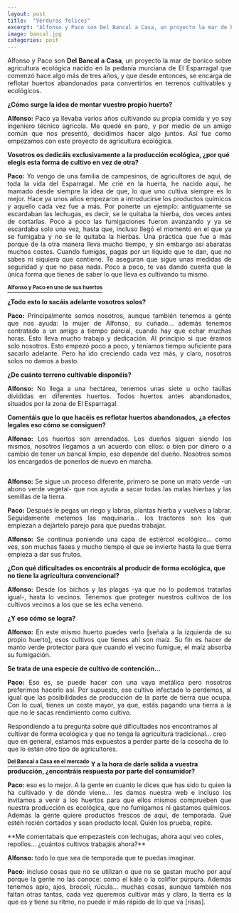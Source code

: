 ```yaml
---
layout: post
title:  "Verduras felices"
excerpt: "Alfonso y Paco son Del Bancal a Casa, un proyecto la mar de bonico sobre agricultura ecológica nacido en la pedanía murciana de El Esparragal que comenzó hace algo más de tres años, y que desde entonces, se encarga de reflotar huertos abandonados para convertirlos en terrenos cultivables y ecológicos."
image: bancal.jpg
categories: post
---
```

		
<p align="justify">Alfonso y Paco son <b>Del Bancal a Casa</b>, un proyecto la mar de bonico sobre agricultura ecológica nacido en la pedanía murciana de El Esparragal que comenzó hace algo más de tres años, y que desde entonces, se encarga de reflotar huertos abandonados para convertirlos en terrenos cultivables y ecológicos.</p>

**¿Cómo surge la idea de montar vuestro propio huerto?**

<p align="justify"><b>Alfonso:</b> Paco ya llevaba varios años cultivando su propia comida y yo soy ingeniero técnico agrícola. Me quedé en paro, y por medio de un amigo común que nos presentó, decidimos hacer algo juntos. Así fue como empezamos con este proyecto de agricultura ecológica.</p>

**Vosotros os dedicáis exclusivamente a la producción ecológica, ¿por qué elegís esta forma de cultivo en vez de otra?**

<p align="justify"><b>Paco:</b> Yo vengo de una familia de campesinos, de agricultores de aquí, de toda la vida del Esparragal. Me crié en la huerta, he nacido aquí, he mamado desde siempre la idea de que, lo que uno cultiva siempre es lo mejor. 
Hace ya unos años empezaron a introducirse los productos químicos y aquello cada vez fue a más. Por ponerte un ejemplo: antiguamente se escardaban las lechugas, es decir, se le quitaba la hierba, dos veces antes de cortarlas. Poco a poco las fumigaciones fueron avanzando y ya se escardaba solo una vez, hasta que, incluso llegó el momento en el que ya se fumigaba y no se le quitaba la hierbas. Una práctica que fue a más porque de la otra manera lleva mucho tiempo, y sin embargo así abaratas muchos costes. Cuando fumigas, pagas por un líquido que te dan, que no sabes ni siquiera que contiene. Te aseguran que sigue unas medidas de seguridad y que no pasa nada. Poco a poco, te vas dando cuenta que la única forma que tienes de saber lo que lleva es cultivando tu mismo.</p>

<a href="#" class="image fit"><img src="{{ site.baseurl }}/assets/images/bancal/alfonsoypaco.jpg" alt="" /><sup><b>Alfonso y Paco en uno de sus huertos</b></sup></a>

**¿Todo esto lo sacáis adelante vosotros solos?**

<p align="justify"><b>Paco:</b> Principalmente somos nosotros, aunque también tenemos a gente que nos ayuda: la mujer de Alfonso, su cuñado… además  tenemos contratado a un amigo a tiempo parcial, cuando hay que echar muchas horas. Esto lleva mucho trabajo y dedicación.
Al principio si que éramos solo nosotros. Esto empezó poco a poco, y teníamos tiempo suficiente para sacarlo adelante. Pero ha ido creciendo cada vez más, y claro, nosotros solos no damos a basto.</p>

**¿De cuánto terreno cultivable disponéis?**

<p align="justify"><b>Alfonso:</b> No llega a una hectárea, tenemos unas siete u ocho taúllas divididas en diferentes huertos. Todos huertos antes abandonados, situados por la zona de El Esparragal.</p>

**Comentáis que lo que hacéis es reflotar huertos abandonados, ¿a efectos legales eso cómo se consiguen?**

<p align="justify"><b>Alfonso:</b> Los huertos son arrendados. Los dueños siguen siendo los mismos, nosotros llegamos a un acuerdo con ellos: o bien por dinero o a cambio de tener un bancal limpio, eso depende del dueño. Nosotros somos los encargados de ponerlos de nuevo en marcha.</p>

<span class="image right"><img src="{{ site.baseurl }}/assets/images/bancal/coliflor.jpg" alt="" /></span>

<p align="justify"><b>Alfonso:</b> Se sigue un proceso diferente, primero se pone un mato verde -un abono verde vegetal- que nos ayuda a sacar todas las malas hierbas y las semillas de la tierra.</p>

<p align="justify"><b>Paco:</b> Después le pegas un riego y labras, plantas hierba y vuelves a labrar. Seguidamente metemos las maquinaría... los tractores son los que empiezan a dejártelo parejo para que puedas trabajar.</p> 

<p align="justify"><b>Alfonso:</b> Se continua poniendo una capa de estiércol ecológico... como ves, son muchas fases y mucho tiempo el que se invierte hasta la que tierra empieza a dar sus frutos.</p>

**¿Con qué dificultades os encontráis al producir de forma ecológica, que no tiene la agricultura convencional?**

<p align="justify"><b>Alfonso:</b> Desde los bichos y las plagas -ya que no lo podemos tratarlas igual-, hasta lo vecinos. Tenemos que proteger nuestros cultivos de los cultivos vecinos a los que se les echa veneno.</p>

**¿Y eso cómo se logra?**

<p align="justify"><b>Alfonso:</b> En este mismo huerto puedes verlo [señala a la izquierda de su propio huerto], esos cultivos que tienes ahí son maíz. Su fin es hacer de manto verde protector para que cuando el vecino fumigue, el maíz absorba su fumigación.</p> 

**Se trata de una especie de cultivo de contención…**

<p align="justify"><b>Paco:</b> Eso es, se puede hacer con una vaya metálica pero nosotros preferimos hacerlo así. Por supuesto, ese cultivo infectado lo perdemos, al igual que las posibilidades de producción de la parte de tierra que ocupa. Con lo cual, tienes un coste mayor, ya que, estás pagando una tierra a la que no le sacas rendimiento como cultivo.

Respondiendo a tu pregunta sobre qué dificultades nos encontramos al cultivar de forma ecológica y que no tenga la agricultura tradicional... creo que en general, estamos más expuestos a perder parte de la cosecha de lo que lo están otro tipo de agricultores.</p>  

<a href="#" class="image fit"><img src="{{ site.baseurl }}/assets/images/bancal/bancal1.jpg" alt="" /><sup><b>Del Bancal a Casa en el mercado</b></sup></a>
**Y a la hora de darle salida a vuestra producción, ¿encontráis respuesta por parte del consumidor?**

<p align="justify"><b>Paco:</b> eso es lo mejor. A la gente en cuanto le dices que has sido tu quien la ha cultivado y de dónde viene... les damos nuestra web e incluso los invitamos a venir a los huertos para que ellos mismos comprueben que nuestra producción es ecológica, que no fumigamos ni gastamos químicos. Además la gente quiere productos frescos de aquí, de temporada. Que estén recién cortados y sean producto local. Quién los prueba, repite.</p> 
**Me comentabais que empezasteis con lechugas, ahora aquí veo coles, repollos… ¿cuántos cultivos trabajáis ahora?**
<p align="justify"><b>Alfonso:</b> todo lo que sea de temporada que te puedas imaginar.</p> 
<p align="justify"><b>Paco:</b> incluso cosas que no se utilizan o que no se gastan mucho por aquí porque la gente no las conoce: como el kale o la coliflor púrpura. Además tenemos apio, ajos, brocolí, rúcula… muchas cosas, aunque también nos faltan otras tantas, cada vez queremos cultivar más y claro, la tierra es la que es y tiene su ritmo, no puede ir más rápido de lo que va [risas].</p> 


